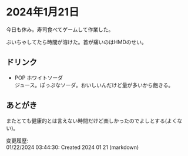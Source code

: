 # 2024年1月21日

今日も休み。寿司食べてゲームして作業した。

ぶいちゃしてたら時間が溶けた。首が痛いのはHMDのせい。

## ドリンク

- POP ホワイトソーダ  
ジュース。ぽっぷなソーダ。おいしいんだけど量が多いから飽きる。

## あとがき

またとても健康的とは言えない時間だけど楽しかったのでよしとする(よくない)。

変更履歴:  
01/22/2024 03:44:30: Created 2024 01 21 (markdown)  

